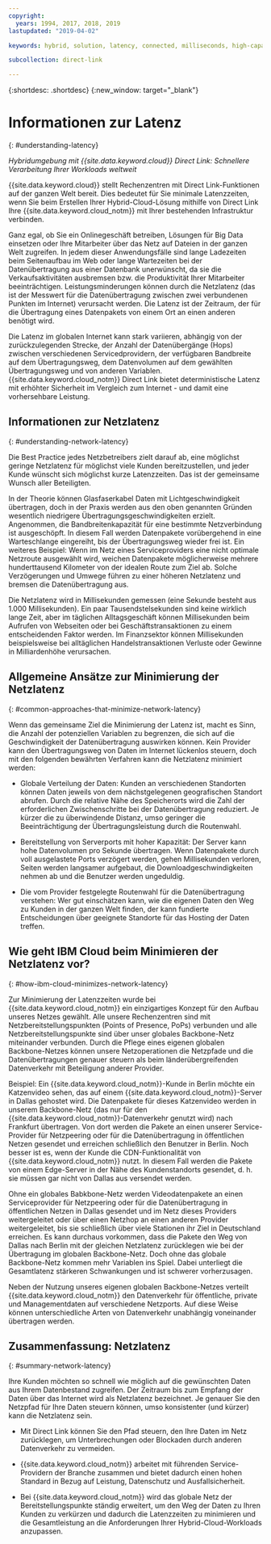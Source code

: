 ```yaml
---
copyright:
  years: 1994, 2017, 2018, 2019
lastupdated: "2019-04-02"

keywords: hybrid, solution, latency, connected, milliseconds, high-capacity, performance, security, data, path, resiliency, PoPs, globe, infrastructure, backbone, traffic, workloads

subcollection: direct-link

---
```


{:shortdesc: .shortdesc}
{:new_window: target="_blank"}

# Informationen zur Latenz
{: #understanding-latency}

_Hybridumgebung mit {{site.data.keyword.cloud}} Direct Link: Schnellere Verarbeitung Ihrer Workloads weltweit_

{{site.data.keyword.cloud}} stellt Rechenzentren mit Direct Link-Funktionen auf der ganzen Welt bereit. Dies bedeutet für Sie minimale Latenzzeiten, wenn Sie beim Erstellen Ihrer Hybrid-Cloud-Lösung mithilfe von Direct Link Ihre {{site.data.keyword.cloud_notm}} mit Ihrer bestehenden Infrastruktur verbinden.

Ganz egal, ob Sie ein Onlinegeschäft betreiben, Lösungen für Big Data einsetzen oder Ihre Mitarbeiter über das Netz auf Dateien in der ganzen Welt zugreifen. In jedem dieser Anwendungsfälle sind lange Ladezeiten beim Seitenaufbau im Web oder lange Wartezeiten bei der Datenübertragung aus einer Datenbank unerwünscht, da sie die Verkaufsaktivitäten ausbremsen bzw. die Produktivität Ihrer Mitarbeiter beeinträchtigen. Leistungsminderungen können durch die Netzlatenz (das ist der Messwert für die Datenübertragung zwischen zwei verbundenen Punkten im Internet) verursacht werden. Die Latenz ist der Zeitraum, der für die Übertragung eines Datenpakets von einem Ort an einen anderen benötigt wird.

Die Latenz im globalen Internet kann stark variieren, abhängig von der zurückzulegenden Strecke, der Anzahl der Datenübergänge (Hops) zwischen verschiedenen Servicedprovidern, der verfügbaren Bandbreite auf dem Übertragungsweg, dem Datenvolumen auf dem gewählten Übertragungsweg und von anderen Variablen. {{site.data.keyword.cloud_notm}} Direct Link bietet deterministische Latenz mit erhöhter Sicherheit im Vergleich zum Internet - und damit eine vorhersehbare Leistung.


## Informationen zur Netzlatenz
{: #understanding-network-latency}

Die Best Practice jedes Netzbetreibers zielt darauf ab, eine möglichst geringe Netzlatenz für möglichst viele Kunden bereitzustellen, und jeder Kunde wünscht sich möglichst kurze Latenzzeiten. Das ist der gemeinsame Wunsch aller Beteiligten.

In der Theorie können Glasfaserkabel Daten mit Lichtgeschwindigkeit übertragen, doch in der Praxis werden aus den oben genannten Gründen wesentlich niedrigere Übertragungsgeschwindigkeiten erzielt. Angenommen, die Bandbreitenkapazität für eine bestimmte Netzverbindung ist ausgeschöpft. In diesem Fall werden Datenpakete vorübergehend in eine Warteschlange eingereiht, bis der Übertragungsweg wieder frei ist. Ein weiteres Beispiel: Wenn im Netz eines Serviceproviders eine nicht optimale Netzroute ausgewählt wird, weichen Datenpakete möglicherweise mehrere hunderttausend Kilometer von der idealen Route zum Ziel ab. Solche Verzögerungen und Umwege führen zu einer höheren Netzlatenz und bremsen die Datenübertragung aus.

Die Netzlatenz wird in Millisekunden gemessen (eine Sekunde besteht aus 1.000 Millisekunden). Ein paar Tausendstelsekunden sind keine wirklich lange Zeit, aber im täglichen Alltagsgeschäft können Millisekunden beim Aufrufen von Webseiten oder bei Geschäftstransaktionen zu einem entscheidenden Faktor werden. Im Finanzsektor können Millisekunden beispielsweise bei alltäglichen Handelstransaktionen Verluste oder Gewinne in Milliardenhöhe verursachen.

## Allgemeine Ansätze zur Minimierung der Netzlatenz
{: #common-approaches-that-minimize-network-latency}

Wenn das gemeinsame Ziel die Minimierung der Latenz ist, macht es Sinn, die Anzahl der potenziellen Variablen zu begrenzen, die sich auf die Geschwindigkeit der Datenübertragung auswirken können. Kein Provider kann den Übertragungsweg von Daten im Internet lückenlos steuern, doch mit den folgenden bewährten Verfahren kann die Netzlatenz minimiert werden:

 * Globale Verteilung der Daten: Kunden an verschiedenen Standorten können Daten jeweils von dem nächstgelegenen geografischen Standort abrufen. Durch die relative Nähe des Speicherorts wird die Zahl der erforderlichen Zwischenschritte bei der Datenübertragung reduziert. Je kürzer die zu überwindende Distanz, umso geringer die Beeinträchtigung der Übertragungsleistung durch die Routenwahl.

 * Bereitstellung von Serverports mit hoher Kapazität: Der Server kann hohe Datenvolumen pro Sekunde übertragen. Wenn Datenpakete durch voll ausgelastete Ports verzögert werden, gehen Millisekunden verloren, Seiten werden langsamer aufgebaut, die Downloadgeschwindigkeiten nehmen ab und die Benutzer werden ungeduldig.

 * Die vom Provider festgelegte Routenwahl für die Datenübertragung verstehen: Wer gut einschätzen kann, wie die eigenen Daten den Weg zu Kunden in der ganzen Welt finden, der kann fundierte Entscheidungen über geeignete Standorte für das Hosting der Daten treffen.

## Wie geht IBM Cloud beim Minimieren der Netzlatenz vor?
{: #how-ibm-cloud-minimizes-network-latency}

Zur Minimierung der Latenzzeiten wurde bei {{site.data.keyword.cloud_notm}} ein einzigartiges Konzept für den Aufbau unseres Netzes gewählt. Alle unsere Rechenzentren sind mit Netzbereitstellungspunkten (Points of Presence, PoPs) verbunden und alle Netzbereitstellungspunkte sind über unser globales Backbone-Netz miteinander verbunden. Durch die Pflege eines eigenen globalen Backbone-Netzes können unsere Netzoperationen die Netzpfade und die Datenübertragungen genauer steuern als beim länderübergreifenden Datenverkehr mit Beteiligung anderer Provider.
 
Beispiel: Ein {{site.data.keyword.cloud_notm}}-Kunde in Berlin möchte ein Katzenvideo sehen, das auf einem {{site.data.keyword.cloud_notm}}-Server in Dallas gehostet wird. Die Datenpakete für dieses Katzenvideo werden in unserem Backbone-Netz (das nur für den {{site.data.keyword.cloud_notm}}-Datenverkehr genutzt wird) nach Frankfurt übertragen. Von dort werden die Pakete an einen unserer Service-Provider für Netzpeering oder für die Datenübertragung in öffentlichen Netzen gesendet und erreichen schließlich den Benutzer in Berlin. Noch besser ist es, wenn der Kunde die CDN-Funktionalität von {{site.data.keyword.cloud_notm}} nutzt. In diesem Fall werden die Pakete von einem Edge-Server in der Nähe des Kundenstandorts gesendet, d. h. sie müssen gar nicht von Dallas aus versendet werden.

Ohne ein globales Babkbone-Netz werden Videodatenpakete an einen Serviceprovider für Netzpeering oder für die Datenübertragung in öffentlichen Netzen in Dallas gesendet und im Netz dieses Providers weitergeleitet oder über einen Netzhop an einen anderen Provider weitergeleitet, bis sie schließlich über viele Stationen ihr Ziel in Deutschland erreichen. Es kann durchaus vorkommen, dass die Pakete den Weg von Dallas nach Berlin mit der gleichen Netzlatenz zurücklegen wie bei der Übertragung im globalen Backbone-Netz. Doch ohne das globale Backbone-Netz kommen mehr Variablen ins Spiel. Dabei unterliegt die Gesamtlatenz stärkeren Schwankungen und ist schwerer vorherzusagen.

Neben der Nutzung unseres eigenen globalen Backbone-Netzes verteilt {{site.data.keyword.cloud_notm}} den Datenverkehr für öffentliche, private und Managementdaten auf verschiedene Netzports. Auf diese Weise können unterschiedliche Arten von Datenverkehr unabhängig voneinander übertragen werden.

## Zusammenfassung: Netzlatenz
{: #summary-network-latency}

Ihre Kunden möchten so schnell wie möglich auf die gewünschten Daten aus Ihrem Datenbestand zugreifen. Der Zeitraum bis zum Empfang der Daten über das Internet wird als Netzlatenz bezeichnet. Je genauer Sie den Netzpfad für Ihre Daten steuern können, umso konsistenter (und kürzer) kann die Netzlatenz sein.

* Mit Direct Link können Sie den Pfad steuern, den Ihre Daten im Netz zurücklegen, um Unterbrechungen oder Blockaden durch anderen Datenverkehr zu vermeiden.

* {{site.data.keyword.cloud_notm}} arbeitet mit führenden Service-Providern der Branche zusammen und bietet dadurch einen hohen Standard in Bezug auf Leistung, Datenschutz und Ausfallsicherheit.

* Bei {{site.data.keyword.cloud_notm}} wird das globale Netz der Bereitstellungspunkte ständig erweitert, um den Weg der Daten zu Ihren Kunden zu verkürzen und dadurch die Latenzzeiten zu minimieren und die Gesamtleistung an die Anforderungen Ihrer Hybrid-Cloud-Workloads anzupassen.

